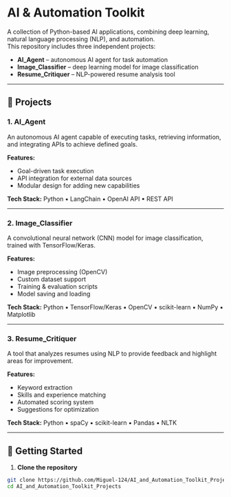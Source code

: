 # AI & Automation Toolkit

A collection of Python-based AI applications, combining deep learning, natural language processing (NLP), and automation.  
This repository includes three independent projects:

- **AI_Agent** – autonomous AI agent for task automation
- **Image_Classifier** – deep learning model for image classification
- **Resume_Critiquer** – NLP-powered resume analysis tool

---

## 📂 Projects

### 1. AI_Agent
An autonomous AI agent capable of executing tasks, retrieving information, and integrating APIs to achieve defined goals.

**Features:**
- Goal-driven task execution
- API integration for external data sources
- Modular design for adding new capabilities

**Tech Stack:** Python ▪ LangChain ▪ OpenAI API ▪ REST API

---

### 2. Image_Classifier
A convolutional neural network (CNN) model for image classification, trained with TensorFlow/Keras.

**Features:**
- Image preprocessing (OpenCV)
- Custom dataset support
- Training & evaluation scripts
- Model saving and loading

**Tech Stack:** Python ▪ TensorFlow/Keras ▪ OpenCV ▪ scikit-learn ▪ NumPy ▪ Matplotlib

---

### 3. Resume_Critiquer
A tool that analyzes resumes using NLP to provide feedback and highlight areas for improvement.

**Features:**
- Keyword extraction
- Skills and experience matching
- Automated scoring system
- Suggestions for optimization

**Tech Stack:** Python ▪ spaCy ▪ scikit-learn ▪ Pandas ▪ NLTK

---

## 🚀 Getting Started

1. **Clone the repository**
```bash
git clone https://github.com/Miguel-124/AI_and_Automation_Toolkit_Projects.git
cd AI_and_Automation_Toolkit_Projects
